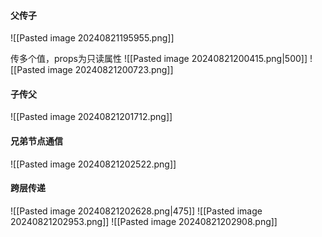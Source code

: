 #### 父传子
![[Pasted image 20240821195955.png]]

传多个值，props为只读属性
![[Pasted image 20240821200415.png|500]]
	![[Pasted image 20240821200723.png]] 

#### 子传父
![[Pasted image 20240821201712.png]]


#### 兄弟节点通信
![[Pasted image 20240821202522.png]]


#### 跨层传递
![[Pasted image 20240821202628.png|475]]
![[Pasted image 20240821202953.png]]
![[Pasted image 20240821202908.png]]



